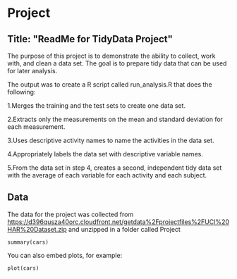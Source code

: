 Project 
====================
Title: "ReadMe for TidyData Project"
------------------

The purpose of this project is to demonstrate the ability to collect, work with, and clean a data set. The goal is to prepare tidy data that can be used for later analysis. 

The output was to create a R script called run_analysis.R that does the following:

1.Merges the training and the test sets to create one data set.

2.Extracts only the measurements on the mean and standard deviation for each measurement. 

3.Uses descriptive activity names to name the activities in the data set.

4.Appropriately labels the data set with descriptive variable names. 

5.From the data set in step 4, creates a second, independent tidy data set with the average of each variable for each activity and each subject.


## Data

The data for the project was collected from https://d396qusza40orc.cloudfront.net/getdata%2Fprojectfiles%2FUCI%20HAR%20Dataset.zip and unzipped in a folder called Project 


```{r}
summary(cars)
```

You can also embed plots, for example:

```{r, echo=FALSE}
plot(cars)
```


